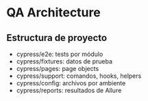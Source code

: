 # QA Architecture

## Estructura de proyecto
- cypress/e2e: tests por módulo
- cypress/fixtures: datos de prueba
- cypress/pages: page objects
- cypress/support: comandos, hooks, helpers
- cypress/config: archivos por ambiente
- cypress/reports: resultados de Allure
